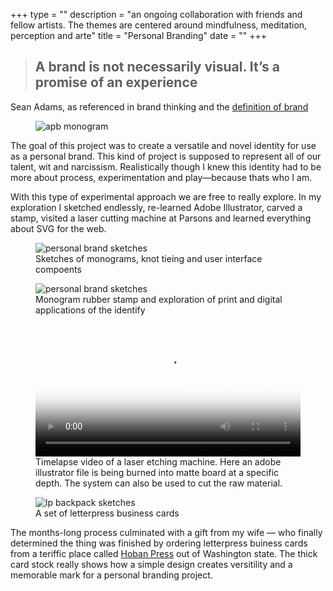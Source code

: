 +++
type = ""
description = "an ongoing collaboration with friends and fellow artists. The themes are centered around mindfulness, meditation, perception and arte"
title = "Personal Branding"
date = ""
+++

> ## A brand is not necessarily visual. It’s a promise of an experience 

<p class="caption">Sean Adams, as referenced in brand thinking and the <a href="http://debbiemillman.com/brandthinking/definition-of-brand.php" target="_blank">definition of brand</a></p>

<figure>
        <img src="images/monogram_apb-black.png" alt="apb monogram" class="intro-icon">
</figure>

<span class="dropcap">T</span>he goal of this project was to create a versatile and novel identity for use as a personal brand. This kind of project is supposed to represent all of our talent, wit and narcissism. Realistically though I knew this identity had to be more about process, experimentation and play&mdash;because thats who I am.  

With this type of experimental approach we are free to really explore. In my exploration I sketched endlessly, re-learned Adobe Illustrator, carved a stamp, visited a laser cutting machine at Parsons and learned everything about SVG for the web.


<figure>
<img
  src="img/work/personal-branding-04@0,25x.jpg"
  srcset="img/work/personal-branding-04.jpg 1280w,
          img/work/personal-branding-04@0,5x.jpg 640w,
          img/work/personal-branding-04@0,25x.jpg 320w"
     sizes="100%"  
     alt="personal brand sketches">
<figcaption>Sketches of monograms, knot tieing and user interface compoents</figcaption>
</figure>
<figure>
<img
  src="img/work/lpersonal-brand-02@0,25x.jpg"
  srcset="img/work/personal-brand-02.jpg 1280w,
          img/work/personal-brand-02@0,5x.jpg 640w,
          img/work/personal-brand-02@0,25x.jpg 320w"
     sizes="100%"  
     alt="personal brand sketches">
<figcaption>Monogram rubber stamp and exploration of print and digital applications of the identify</figcaption>
</figure>     
<figure>
<div class="video-wrapper">				
    <video width="100%" loop autoplay poster="/img/work/personal-branding-lazer-cutter.jpg">
  		<source src="img/work/personal-branding-lazer-cutter.mp4" type="video/mp4; codecs=avc1.42E01E,mp4a.40.2">
  		<source src="video/" type="video/webm; codecs=vp8,vorbis">
  		<source src="video/" type="video/ogg; codecs=theora,vorbis">
	</video>
</div>
<figcaption>Timelapse video of a laser etching machine. Here an adobe illustrator file is being burned into matte board at a specific depth. The system can also be used to cut the raw material.</figcaption>
</figure>
<figure>
<img
  src="img/work/personal-branding-03@0,25x.jpg"
  srcset="img/work/personal-branding-03.jpg 1280w,
          img/work/personal-branding-03@0,5x.jpg 640w,
          img/work/personal-branding-03@0,25x.jpg 320w"
     sizes="100%"  
     alt="lp backpack sketches">
<figcaption>A set of letterpress business cards</figcaption>
</figure>
<div class="container">
    <article class="type-system-gothic"> 
        <p>
        The months-long process culminated with a gift from my wife &mdash; who finally determined the thing was finished by ordering letterpress buiness cards from a teriffic place called <a href="http://hobanpress.com/">Hoban Press</a> out of Washington state. The thick card stock really shows how a simple design creates versitility and a memorable mark for a personal branding project. 
    </p>